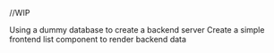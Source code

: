 //WIP

Using a dummy database to create a backend server
Create a simple frontend list component to render backend data 
